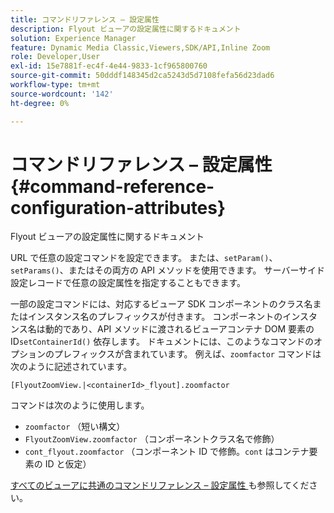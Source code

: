 ```yaml
---
title: コマンドリファレンス – 設定属性
description: Flyout ビューアの設定属性に関するドキュメント
solution: Experience Manager
feature: Dynamic Media Classic,Viewers,SDK/API,Inline Zoom
role: Developer,User
exl-id: 15e7881f-ec4f-4e44-9833-1cf965800760
source-git-commit: 50dddf148345d2ca5243d5d7108fefa56d23dad6
workflow-type: tm+mt
source-wordcount: '142'
ht-degree: 0%

---
```


# コマンドリファレンス – 設定属性{#command-reference-configuration-attributes}

Flyout ビューアの設定属性に関するドキュメント

URL で任意の設定コマンドを設定できます。 または、`setParam()`、`setParams()`、またはその両方の API メソッドを使用できます。 サーバーサイド設定レコードで任意の設定属性を指定することもできます。

一部の設定コマンドには、対応するビューア SDK コンポーネントのクラス名またはインスタンス名のプレフィックスが付きます。 コンポーネントのインスタンス名は動的であり、API メソッドに渡されるビューアコンテナ DOM 要素の ID`setContainerId()` 依存します。 ドキュメントには、このようなコマンドのオプションのプレフィックスが含まれています。 例えば、`zoomfactor` コマンドは次のように記述されています。

`[FlyoutZoomView.|<containerId>_flyout].zoomfactor`

コマンドは次のように使用します。

* `zoomfactor` （短い構文）
* `FlyoutZoomView.zoomfactor` （コンポーネントクラス名で修飾）
* `cont_flyout.zoomfactor` （コンポーネント ID で修飾。`cont` はコンテナ要素の ID と仮定）

[&#x200B; すべてのビューアに共通のコマンドリファレンス – 設定属性 &#x200B;](../../../r-html5-viewer-20-cmdref-configattrib/r-html5-viewer-20-cmdref-configattrib.md#concept-850e0f2c49b949deb7cfbfd330d329bd) も参照してください。
